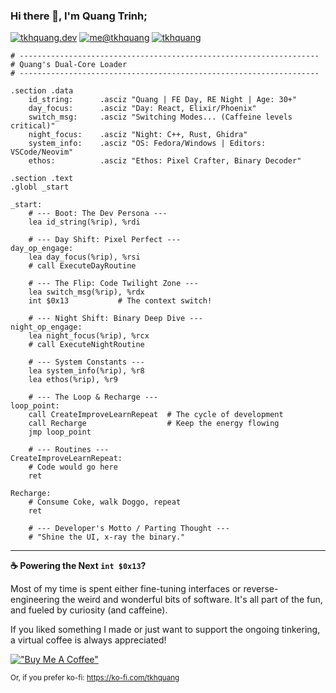 ### Hi there 👋, I'm Quang Trinh;

[![tkhquang.dev](https://img.shields.io/static/v1?label=tkhquang.dev&message=%20&color=cyan&logo=&style=flat-square&logoColor=white)](https://tkhquang.dev)
[![me@tkhquang](https://img.shields.io/static/v1?label=me@tkhquang&message=%20&color=red&logo=gmail&style=flat-square&logoColor=white)](mailto:khacquang.trinh@gmail.com)
[![tkhquang](https://komarev.com/ghpvc/?username=tkhquang)](https://github.com/tkhquang)


```gas
# -------------------------------------------------------------------
# Quang's Dual-Core Loader
# -------------------------------------------------------------------

.section .data
    id_string:      .asciz "Quang | FE Day, RE Night | Age: 30+"
    day_focus:      .asciz "Day: React, Elixir/Phoenix"
    switch_msg:     .asciz "Switching Modes... (Caffeine levels critical)"
    night_focus:    .asciz "Night: C++, Rust, Ghidra"
    system_info:    .asciz "OS: Fedora/Windows | Editors: VSCode/Neovim"
    ethos:          .asciz "Ethos: Pixel Crafter, Binary Decoder"

.section .text
.globl _start

_start:
    # --- Boot: The Dev Persona ---
    lea id_string(%rip), %rdi

    # --- Day Shift: Pixel Perfect ---
day_op_engage:
    lea day_focus(%rip), %rsi
    # call ExecuteDayRoutine

    # --- The Flip: Code Twilight Zone ---
    lea switch_msg(%rip), %rdx
    int $0x13           # The context switch!

    # --- Night Shift: Binary Deep Dive ---
night_op_engage:
    lea night_focus(%rip), %rcx
    # call ExecuteNightRoutine

    # --- System Constants ---
    lea system_info(%rip), %r8
    lea ethos(%rip), %r9

    # --- The Loop & Recharge ---
loop_point:
    call CreateImproveLearnRepeat  # The cycle of development
    call Recharge                  # Keep the energy flowing
    jmp loop_point

    # --- Routines ---
CreateImproveLearnRepeat:
    # Code would go here
    ret

Recharge:
    # Consume Coke, walk Doggo, repeat
    ret

    # --- Developer's Motto / Parting Thought ---
    # "Shine the UI, x-ray the binary."
```

***

**☕ Powering the Next `int $0x13`?**

Most of my time is spent either fine-tuning interfaces or reverse-engineering the weird and wonderful bits of software. It's all part of the fun, and fueled by curiosity (and caffeine).

If you liked something I made or just want to support the ongoing tinkering, a virtual coffee is always appreciated!

[!["Buy Me A Coffee"](https://www.buymeacoffee.com/assets/img/custom_images/orange_img.png)](https://www.buymeacoffee.com/tkhquang)

<sup>Or, if you prefer ko-fi: <https://ko-fi.com/tkhquang></sup>

